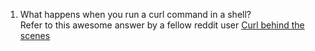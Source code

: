 1. What happens when you run a curl command in a shell? \
Refer to this awesome answer by a fellow reddit user [Curl behind the scenes](https://www.reddit.com/r/linuxquestions/comments/avlbqi/comment/ehgoe37/)